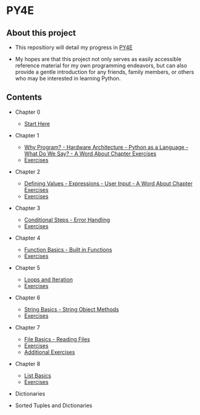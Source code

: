 # PY4E

## About this project

- This repositiory will detail my progress in [PY4E](https://www.py4e.com/)

- My hopes are that this project not only serves as easily accessible reference material for my own programming endeavors, but can also provide a gentle introduction for any friends, family members, or others who may be interested in learning Python.

## Contents

- Chapter 0

  - [Start Here](/Chapter_0/notes.md)

- Chapter 1

  - [Why Program? - Hardware Architecture - Python as a Language - What Do We Say? - A Word About Chapter Exercises](/Chapter_1/notes.md)
  - [Exercises](/Chapter_1/exercises/)

- Chapter 2

  - [Defining Values - Expressions - User Input - A Word About Chapter Exercises](/Chapter_2/notes.md)
  - [Exercises](/Chapter_2/exercises/)

- Chapter 3

  - [Conditional Steps - Error Handling](/Chapter_3/notes.md)
  - [Exercises](/Chapter_3/exercises/)

- Chapter 4

  - [Function Basics - Built in Functions](/Chapter_4/notes.md)
  - [Exercises](/Chapter_4/exercises/)

- Chapter 5

  - [Loops and Iteration](/Chapter_5/notes.md)
  - [Exercises](/Chapter_5/exercises/)

- Chapter 6

  - [String Basics - String Object Methods](/Chapter_6/notes.md)
  - [Exercises](/Chapter_6/exercises/)

- Chapter 7

  - [File Basics - Reading Files](/Chapter_7/notes.md)
  - [Exercises](/Chapter_7/exercises/)
  - [Additional Exercises](/Chapter_7/additional_exercises/)

- Chapter 8

  - [List Basics](/Chapter_8/notes.md)
  - [Exercises](/Chapter_8/exercises/)

- Dictionaries
- Sorted Tuples and Dictionaries
